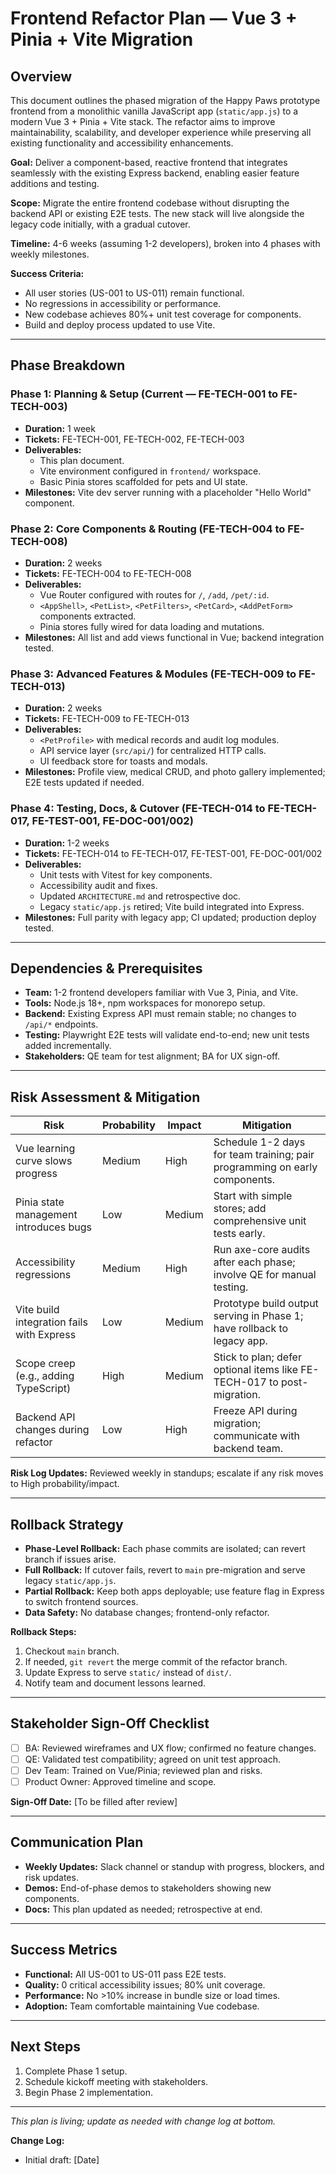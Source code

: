 # Frontend Refactor Plan — Vue 3 + Pinia + Vite Migration

## Overview
This document outlines the phased migration of the Happy Paws prototype frontend from a monolithic vanilla JavaScript app (`static/app.js`) to a modern Vue 3 + Pinia + Vite stack. The refactor aims to improve maintainability, scalability, and developer experience while preserving all existing functionality and accessibility enhancements.

**Goal:** Deliver a component-based, reactive frontend that integrates seamlessly with the existing Express backend, enabling easier feature additions and testing.

**Scope:** Migrate the entire frontend codebase without disrupting the backend API or existing E2E tests. The new stack will live alongside the legacy code initially, with a gradual cutover.

**Timeline:** 4-6 weeks (assuming 1-2 developers), broken into 4 phases with weekly milestones.

**Success Criteria:**
- All user stories (US-001 to US-011) remain functional.
- No regressions in accessibility or performance.
- New codebase achieves 80%+ unit test coverage for components.
- Build and deploy process updated to use Vite.

---

## Phase Breakdown

### Phase 1: Planning & Setup (Current — FE-TECH-001 to FE-TECH-003)
- **Duration:** 1 week
- **Tickets:** FE-TECH-001, FE-TECH-002, FE-TECH-003
- **Deliverables:**
  - This plan document.
  - Vite environment configured in `frontend/` workspace.
  - Basic Pinia stores scaffolded for pets and UI state.
- **Milestones:** Vite dev server running with a placeholder "Hello World" component.

### Phase 2: Core Components & Routing (FE-TECH-004 to FE-TECH-008)
- **Duration:** 2 weeks
- **Tickets:** FE-TECH-004 to FE-TECH-008
- **Deliverables:**
  - Vue Router configured with routes for `/`, `/add`, `/pet/:id`.
  - `<AppShell>`, `<PetList>`, `<PetFilters>`, `<PetCard>`, `<AddPetForm>` components extracted.
  - Pinia stores fully wired for data loading and mutations.
- **Milestones:** All list and add views functional in Vue; backend integration tested.

### Phase 3: Advanced Features & Modules (FE-TECH-009 to FE-TECH-013)
- **Duration:** 2 weeks
- **Tickets:** FE-TECH-009 to FE-TECH-013
- **Deliverables:**
  - `<PetProfile>` with medical records and audit log modules.
  - API service layer (`src/api/`) for centralized HTTP calls.
  - UI feedback store for toasts and modals.
- **Milestones:** Profile view, medical CRUD, and photo gallery implemented; E2E tests updated if needed.

### Phase 4: Testing, Docs, & Cutover (FE-TECH-014 to FE-TECH-017, FE-TEST-001, FE-DOC-001/002)
- **Duration:** 1-2 weeks
- **Tickets:** FE-TECH-014 to FE-TECH-017, FE-TEST-001, FE-DOC-001/002
- **Deliverables:**
  - Unit tests with Vitest for key components.
  - Accessibility audit and fixes.
  - Updated `ARCHITECTURE.md` and retrospective doc.
  - Legacy `static/app.js` retired; Vite build integrated into Express.
- **Milestones:** Full parity with legacy app; CI updated; production deploy tested.

---

## Dependencies & Prerequisites
- **Team:** 1-2 frontend developers familiar with Vue 3, Pinia, and Vite.
- **Tools:** Node.js 18+, npm workspaces for monorepo setup.
- **Backend:** Existing Express API must remain stable; no changes to `/api/*` endpoints.
- **Testing:** Playwright E2E tests will validate end-to-end; new unit tests added incrementally.
- **Stakeholders:** QE team for test alignment; BA for UX sign-off.

---

## Risk Assessment & Mitigation
| Risk | Probability | Impact | Mitigation |
|------|-------------|--------|------------|
| Vue learning curve slows progress | Medium | High | Schedule 1-2 days for team training; pair programming on early components. |
| Pinia state management introduces bugs | Low | Medium | Start with simple stores; add comprehensive unit tests early. |
| Accessibility regressions | Medium | High | Run axe-core audits after each phase; involve QE for manual testing. |
| Vite build integration fails with Express | Low | Medium | Prototype build output serving in Phase 1; have rollback to legacy app. |
| Scope creep (e.g., adding TypeScript) | High | Medium | Stick to plan; defer optional items like FE-TECH-017 to post-migration. |
| Backend API changes during refactor | Low | High | Freeze API during migration; communicate with backend team. |

**Risk Log Updates:** Reviewed weekly in standups; escalate if any risk moves to High probability/impact.

---

## Rollback Strategy
- **Phase-Level Rollback:** Each phase commits are isolated; can revert branch if issues arise.
- **Full Rollback:** If cutover fails, revert to `main` pre-migration and serve legacy `static/app.js`.
- **Partial Rollback:** Keep both apps deployable; use feature flag in Express to switch frontend sources.
- **Data Safety:** No database changes; frontend-only refactor.

**Rollback Steps:**
1. Checkout `main` branch.
2. If needed, `git revert` the merge commit of the refactor branch.
3. Update Express to serve `static/` instead of `dist/`.
4. Notify team and document lessons learned.

---

## Stakeholder Sign-Off Checklist
- [ ] BA: Reviewed wireframes and UX flow; confirmed no feature changes.
- [ ] QE: Validated test compatibility; agreed on unit test approach.
- [ ] Dev Team: Trained on Vue/Pinia; reviewed plan and risks.
- [ ] Product Owner: Approved timeline and scope.

**Sign-Off Date:** [To be filled after review]

---

## Communication Plan
- **Weekly Updates:** Slack channel or standup with progress, blockers, and risk updates.
- **Demos:** End-of-phase demos to stakeholders showing new components.
- **Docs:** This plan updated as needed; retrospective at end.

---

## Success Metrics
- **Functional:** All US-001 to US-011 pass E2E tests.
- **Quality:** 0 critical accessibility issues; 80% unit coverage.
- **Performance:** No >10% increase in bundle size or load times.
- **Adoption:** Team comfortable maintaining Vue codebase.

---

## Next Steps
1. Complete Phase 1 setup.
2. Schedule kickoff meeting with stakeholders.
3. Begin Phase 2 implementation.

---

*This plan is living; update as needed with change log at bottom.*

**Change Log:**
- Initial draft: [Date]